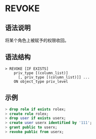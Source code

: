 # **REVOKE**

## **语法说明**

将某个角色上被赋予的权限收回。

## **语法结构**

```
> REVOKE [IF EXISTS]
    priv_type [(column_list)]
      [, priv_type [(column_list)]] ...
    ON object_type priv_level
```

## **示例**

```sql
> drop role if exists rolex;
> create role rolex;
> drop user if exists userx;
> create user userx identified by '111';
> grant public to userx;
> revoke public from userx;
```
